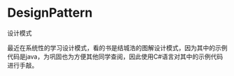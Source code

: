 # DesignPattern
设计模式

最近在系统性的学习设计模式，看的书是结城浩的图解设计模式，因为其中的示例代码是java，为巩固也为方便其他同学查阅，因此使用C#语言对其中的示例代码进行手敲。

